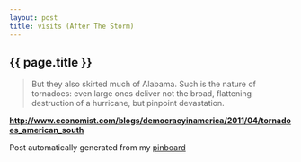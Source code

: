 ```yaml
---
layout: post
title: visits (After The Storm)
---
```


## {{ page.title }}

> But they also skirted much of Alabama. Such is the nature of tornadoes: even large ones deliver not the broad, flattening destruction of a hurricane, but pinpoint devastation.  

<strong><a href='http://www.economist.com/blogs/democracyinamerica/2011/04/tornadoes_american_south'>http://www.economist.com/blogs/democracyinamerica/2011/04/tornadoes_american_south</a></strong>

Post automatically generated from my <a href="http://pinboard.in/u:ndfine">pinboard</a>

